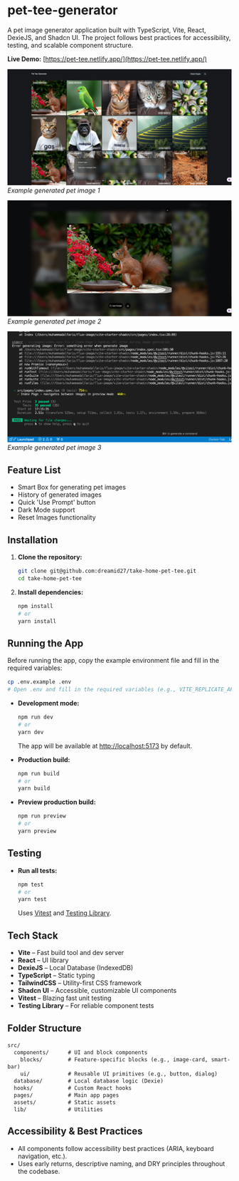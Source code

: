 # pet-tee-generator

A pet image generator application built with TypeScript, Vite, React, DexieJS, and Shadcn UI. The project follows best practices for accessibility, testing, and scalable component structure.

**Live Demo:** [https://pet-tee.netlify.app/](https://pet-tee.netlify.app/)

![Example generated pet image 1](./image1.png)
_Example generated pet image 1_

![Example generated pet image 2](./image2.png)
_Example generated pet image 2_

![Example generated pet image 3](./image3.png)
_Example generated pet image 3_

## Feature List

- Smart Box for generating pet images
- History of generated images
- Quick 'Use Prompt' button
- Dark Mode support
- Reset Images functionality

## Installation

1. **Clone the repository:**
   ```sh
   git clone git@github.com:dreamid27/take-home-pet-tee.git
   cd take-home-pet-tee
   ```
2. **Install dependencies:**
   ```sh
   npm install
   # or
   yarn install
   ```

## Running the App

Before running the app, copy the example environment file and fill in the required variables:

```sh
cp .env.example .env
# Open .env and fill in the required variables (e.g., VITE_REPLICATE_API_TOKEN)
```

- **Development mode:**

  ```sh
  npm run dev
  # or
  yarn dev
  ```

  The app will be available at [http://localhost:5173](http://localhost:5173) by default.

- **Production build:**

  ```sh
  npm run build
  # or
  yarn build
  ```

- **Preview production build:**
  ```sh
  npm run preview
  # or
  yarn preview
  ```

## Testing

- **Run all tests:**
  ```sh
  npm test
  # or
  yarn test
  ```
  Uses [Vitest](https://vitest.dev/) and [Testing Library](https://testing-library.com/).

## Tech Stack

- **Vite** – Fast build tool and dev server
- **React** – UI library
- **DexieJS** – Local Database (IndexedDB)
- **TypeScript** – Static typing
- **TailwindCSS** – Utility-first CSS framework
- **Shadcn UI** – Accessible, customizable UI components
- **Vitest** – Blazing fast unit testing
- **Testing Library** – For reliable component tests

## Folder Structure

```
src/
  components/      # UI and block components
    blocks/        # Feature-specific blocks (e.g., image-card, smart-bar)
    ui/            # Reusable UI primitives (e.g., button, dialog)
  database/        # Local database logic (Dexie)
  hooks/           # Custom React hooks
  pages/           # Main app pages
  assets/          # Static assets
  lib/             # Utilities
```

## Accessibility & Best Practices

- All components follow accessibility best practices (ARIA, keyboard navigation, etc.).
- Uses early returns, descriptive naming, and DRY principles throughout the codebase.
